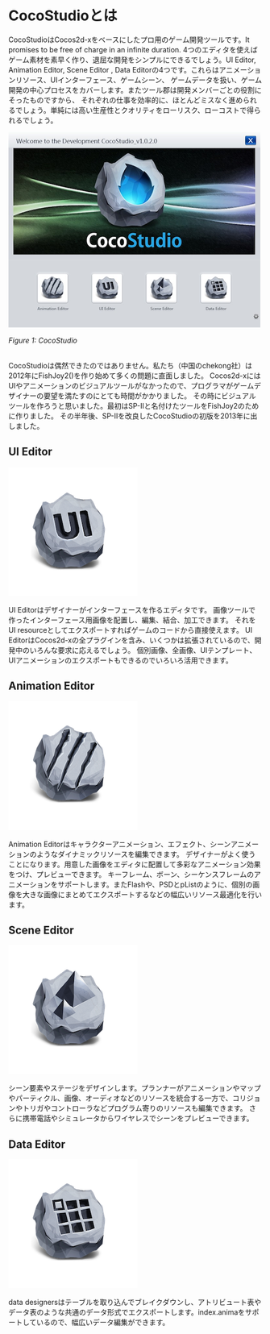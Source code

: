 # CocoStudioとは

CocoStudioはCocos2d-xをベースにしたプロ用のゲーム開発ツールです。It promises to be free of charge in an infinite duration.
4つのエディタを使えばゲーム素材を素早く作り、退屈な開発をシンプルにできるでしょう。UI Editor, Animation Editor, 
Scene Editor , Data Editorの4つです。これらはアニメーションリソース、UIインターフェース、ゲームシーン、
ゲームデータを扱い、ゲーム開発の中心プロセスをカバーします。またツール郡は開発メンバーごとの役割にそったものですから、
それぞれの仕事を効率的に、ほとんどミスなく進められるでしょう。単純には高い生産性とクオリティをローリスク、ローコストで得られるでしょう。

![CocoStudio Launcher](res/cocostudio-launch.png)

*Figure 1: CocoStudio*<br></br>

CocoStudioは偶然できたのではありません。私たち（中国のchekong社）は2012年にFishJoy2()を作り始めて多くの問題に直面しました。
Cocos2d-xにはUIやアニメーションのビジュアルツールがなかったので、プログラマがゲームデザイナーの要望を満たすのにとても時間がかかりました。
その時にビジュアルツールを作ろうと思いました。最初はSP-IIと名付けたツールをFishJoy2のために作りました。
その半年後、SP-IIを改良したCocoStudioの初版を2013年に出しました。

## UI Editor

![](res/icon-ui.png)

UI Editorはデザイナーがインターフェースを作るエディタです。
画像ツールで作ったインターフェース用画像を配置し、編集、結合、加工できます。
それをUI resourceとしてエクスポートすればゲームのコードから直接使えます。
UI EditorはCocos2d-xの全プラグインを含み、いくつかは拡張されているので、開発中のいろんな要求に応えるでしょう。
個別画像、全画像、UIテンプレート、UIアニメーションのエクスポートもできるのでいろいろ活用できます。

## Animation Editor

![](res/icon-animation.png)

Animation Editorはキャラクターアニメーション、エフェクト、シーンアニメーションのようなダイナミックリソースを編集できます。
デザイナーがよく使うことになります。用意した画像をエディタに配置して多彩なアニメーション効果をつけ、プレビューできます。
キーフレーム、ボーン、シーケンスフレームのアニメーションをサポートします。またFlashや、PSDとpListのように、個別の画像を大きな画像にまとめてエクスポートするなどの幅広いリソース最適化を行います。

## Scene Editor

![](res/icon-scene.png)

シーン要素やステージをデザインします。プランナーがアニメーションやマップやパーティクル、画像、オーディオなどのリソースを統合する一方で、コリジョンやトリガやコントローラなどプログラム寄りのリソースも編集できます。
さらに携帯電話やシミュレータからワイヤレスでシーンをプレビューできます。

## Data Editor

![](res/icon-data.png)

data designersはテーブルを取り込んでブレイクダウンし、アトリビュート表やデータ表のような共通のデータ形式でエクスポートします。index.animaをサポートしているので、幅広いデータ編集ができます。

